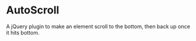 # AutoScroll
A jQuery plugin to make an element scroll to the bottom, then back up once it hits bottom.
